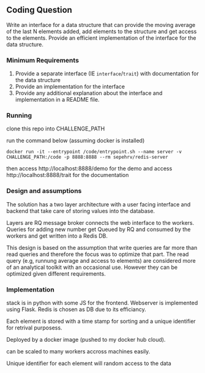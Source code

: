## Coding Question

Write an interface for a data structure that can provide the moving average of the last N elements added, add elements to the structure and get access to the elements. Provide an efficient implementation of the interface for the data structure.

### Minimum Requirements

1. Provide a separate interface (IE `interface`/`trait`) with documentation for the data structure
2. Provide an implementation for the interface
3. Provide any additional explanation about the interface and implementation in a README file.

### Running

clone this repo into CHALLENGE_PATH 

run the command below (assuming docker is installed)
```
docker run -it --entrypoint /code/entrypoint.sh --name server -v CHALLENGE_PATH:/code -p 8888:8888 --rm sepehrv/redis-server
```
then access http://localhost:8888/demo for the demo
and access http://localhost:8888/trait for the documentation

### Design and assumptions

The solution has a two layer architecture with a user facing interface and backend that take care of storing values into the database.

Layers are RQ message broker connects the web interface to the workers. Queries for adding new number get Queued by RQ and consumed by the workers and get written into a Redis DB. 

This design is based on the assumption that write queries are far more than read queries and therefore the focus was to optimize that part. The read query (e.g, runnung average and access to elements) are considered more of an analytical toolkit with an occasional use. However they can be optimized given different requirements.

### Implementation

stack is in python with some JS for the frontend. Webserver is implemented using Flask. Redis is chosen as DB due to its efficiancy. 

Each element is stored with a time stamp for sorting and a unique identifier for retrival purposess.

Deployed by a docker image (pushed to my docker hub cloud). 

can be scaled to many workers accross machines easily. 

Unique identifier for each element will random access to the data 



